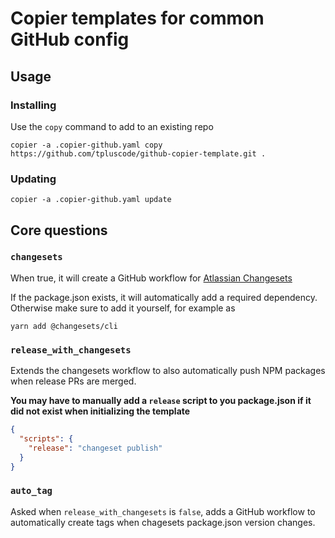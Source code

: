 # Copier templates for common GitHub config

## Usage

### Installing

Use the `copy` command to add to an existing repo

```
copier -a .copier-github.yaml copy https://github.com/tpluscode/github-copier-template.git .
```

### Updating

```
copier -a .copier-github.yaml update
```

## Core questions

### `changesets`

When true, it will create a GitHub workflow for [Atlassian Changesets](https://github.com/changesets/changesets)

If the package.json exists, it will automatically add a required dependency. Otherwise make sure to add it yourself, for example as

```
yarn add @changesets/cli
```

### `release_with_changesets`

Extends the changesets workflow to also automatically push NPM packages when release PRs are merged.

**You may have to manually add a `release` script to you package.json if it did not exist when initializing the template**

```json
{
  "scripts": {
    "release": "changeset publish"
  }
}
```

### `auto_tag`

Asked when `release_with_changesets` is `false`, adds a GitHub workflow to automatically create tags when chagesets package.json version changes.
